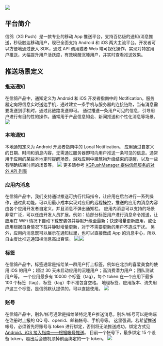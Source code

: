 
![](http://imgcache.tcecqpoc.fsphere.cn/image/mc.qcloudimg.com/static/img/7156e8674b02fe38cf44b6b2fdcd58fb/image.png)
## 平台简介

信鸽（XG Push）是一款专业的移动 App 推送平台，支持百亿级的通知/消息推送，秒级触达移动用户，现已全面支持 Android 和 iOS 两大主流平台。开发者可以方便地通过嵌入 SDK，通过 API 调用或者 Web 端可视化操作，实现对特定用户推送，大幅提升用户活跃度，有效唤醒沉睡用户，并实时查看推送效果。

## 推送场景定义
### 推送通知
在信鸽产品中，通知定义为 Android 和 iOS 开发者指南中的 Notification。服务器定向将信息实时送达手机，通过建立一条手机与服务器的连接链路，当有消息需要发送到手机时，通过此链路发送即可。
通过推送一条用户可见的信息，引导用户进行有目的性的操作。通常用于产品信息知会、新闻推送和个性化消息等场景。
![](http://imgcache.tcecqpoc.fsphere.cn/image/mc.qcloudimg.com/static/img/b569f541c780b40c09ab17d8e2ee46ae/image.png)
### 本地通知
本地通知定义为 Android 开发者指南中的 Local Notification。
应用通过自定义的日期、时间和消息内容，无需通过服务器即可向用户推送一条可见的信息。通常用于应用的某些本地定时提醒场景，游戏应用中建筑物升级结束的提醒，以及一些有明确结束时间的场景等。
![](http://imgcache.tcecqpoc.fsphere.cn/image/mc.qcloudimg.com/static/img/5e6f817951d4c0127d873803e5146e48/image.png)
更多请参考 [XGPushManager 提供信鸽服务的对外 API 列表](/document/product/548/13950#xgpushmanager-.E5.8A.9F.E8.83.BD.E7.B1.BB)
### 应用内消息
在信鸽产品中，我们支持通过推送可执行代码指令，让应用在后台进行一系列操作，通过此功能，可以用最小成本实现对应用的远程操控，推送的应用内消息内容由各个应用开发者自定义，并且消息不弹出通知栏。
应用内消息可以支持的场景非常广泛，可以任由开发人员扩展。例如：给部分标签用户进行消息命令推送，让应用在 WiFi 情况下自动下载安装包并静默升级至最新；快速增量更新应用，或让应用根据自身情况下载并静默增量更新，对于不需要更新的用户不造成干扰。
另外，应用内消息既可以展示在通知栏里，也可以直接做成 App 的消息中心，所以自由度比推送通知栏消息高出百倍。
![](http://imgcache.tcecqpoc.fsphere.cn/image/mc.qcloudimg.com/static/img/f3127b12f5b033803c7f39f7eb4488a7/image.png)![](http://imgcache.tcecqpoc.fsphere.cn/image/mc.qcloudimg.com/static/img/f16962e169adbbdce3441c95e190a109/image.png)
### 标签
在信鸽产品中，标签通常是指给某一群用户打上标签，例如在北京的喜爱美食的使用 iOS 的用户；超过 30 天未启动应用的沉睡用户；高消费潜力用户；团队测试用户等。
一个应用最多有 10000 个标签（tag），每个 token 在一个应用下最多 100 个标签（tag），标签（tag）中不准包含空格。
地理标签、应用版本、流失用户这三个标签，是信鸽默认提供的，可以直接使用。 
![](http://imgcache.tcecqpoc.fsphere.cn/image/mc.qcloudimg.com/static/img/dd7012aaa5f124e84db20967ceeca8ff/image.png)
### 账号
在信鸽产品中，别名/帐号通常是指给某特定用户推送消息。别名/帐号可以是终端在注册时上报的 QQ 号、openid、邮箱帐号、手机号等。
这里强调，若希望推送帐号，必须首先将账号与 token 进行绑定，否则将无法推送成功。绑定方式见 [Android、iOS 接入指南——根据帐号推送](/document/product/548/13951#.E7.BB.91.E5.AE.9A.E8.B4.A6.E5.8F.B7.E6.B3.A8.E5.86.8C)。
目前一个帐号下，最多绑定 15 个设备 token，超出后会随机顶掉前面绑定的一个 token。 
![](http://imgcache.tcecqpoc.fsphere.cn/image/mc.qcloudimg.com/static/img/643897a0b559df65f41ac1a88452953a/image.png)






